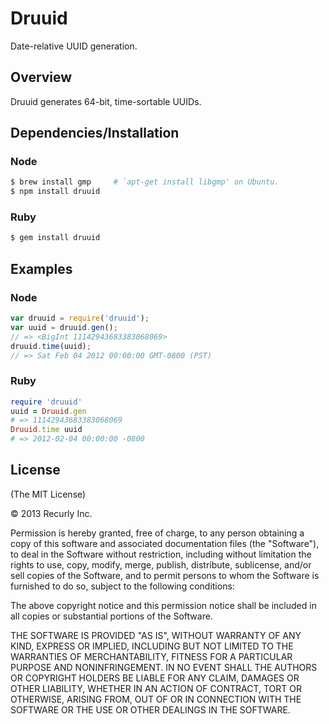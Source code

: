 # Druuid

Date-relative UUID generation.


## Overview

Druuid generates 64-bit, time-sortable UUIDs.


## Dependencies/Installation

### Node

``` sh
$ brew install gmp     # `apt-get install libgmp' on Ubuntu.
$ npm install druuid
```

### Ruby

``` sh
$ gem install druuid
```


## Examples

### Node

``` javascript
var druuid = require('druuid');
var uuid = druuid.gen();
// => <BigInt 11142943683383068069>
druuid.time(uuid);
// => Sat Feb 04 2012 00:00:00 GMT-0800 (PST)
```

### Ruby

``` ruby
require 'druuid'
uuid = Druuid.gen
# => 11142943683383068069
Druuid.time uuid
# => 2012-02-04 00:00:00 -0800
```

## License

(The MIT License)

© 2013 Recurly Inc.

Permission is hereby granted, free of charge, to any person obtaining a copy
of this software and associated documentation files (the "Software"), to deal
in the Software without restriction, including without limitation the rights
to use, copy, modify, merge, publish, distribute, sublicense, and/or sell
copies of the Software, and to permit persons to whom the Software is
furnished to do so, subject to the following conditions:

The above copyright notice and this permission notice shall be included in all
copies or substantial portions of the Software.

THE SOFTWARE IS PROVIDED "AS IS", WITHOUT WARRANTY OF ANY KIND, EXPRESS OR
IMPLIED, INCLUDING BUT NOT LIMITED TO THE WARRANTIES OF MERCHANTABILITY,
FITNESS FOR A PARTICULAR PURPOSE AND NONINFRINGEMENT. IN NO EVENT SHALL THE
AUTHORS OR COPYRIGHT HOLDERS BE LIABLE FOR ANY CLAIM, DAMAGES OR OTHER
LIABILITY, WHETHER IN AN ACTION OF CONTRACT, TORT OR OTHERWISE, ARISING FROM,
OUT OF OR IN CONNECTION WITH THE SOFTWARE OR THE USE OR OTHER DEALINGS IN THE
SOFTWARE.

